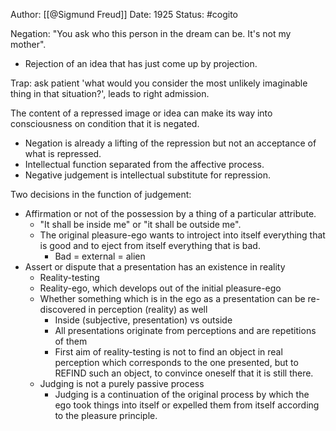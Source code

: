 Author: [[@Sigmund Freud]]
Date: 1925
Status: #cogito 

Negation: "You ask who this person in the dream can be. It's not my mother".
* Rejection of an idea that has just come up by projection.

Trap: ask patient 'what would you consider the most unlikely imaginable thing in that situation?', leads to right admission.

The content of a repressed image or idea can make its way into consciousness on condition that it is negated.

* Negation is already a lifting of the repression but not an acceptance of what is repressed.
* Intellectual function separated from the affective process.
* Negative judgement is intellectual substitute for repression.

Two decisions in the function of judgement:

* Affirmation or not of the possession by a thing of a particular attribute.
    * "It shall be inside me" or "it shall be outside me".
    * The original pleasure-ego wants to introject into itself everything that is good and to eject from itself everything that is bad.
        * Bad = external = alien
* Assert or dispute that a presentation has an existence in reality
    * Reality-testing
    * Reality-ego, which develops out of the initial pleasure-ego
    * Whether something which is in the ego as a presentation can be re-discovered in perception (reality) as well
        * Inside (subjective, presentation) vs outside
        * All presentations originate from perceptions and are repetitions of them
        * First aim of reality-testing is not to find an object in real perception which corresponds to the one presented, but to REFIND such an object, to convince oneself that it is still there.
    * Judging is not a purely passive process
        * Judging is a continuation of the original process by which the ego took things into itself or expelled them from itself according to the pleasure principle.